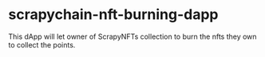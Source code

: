 # scrapychain-nft-burning-dapp
This dApp will let owner of ScrapyNFTs  collection to burn the nfts they own to collect  the points.
